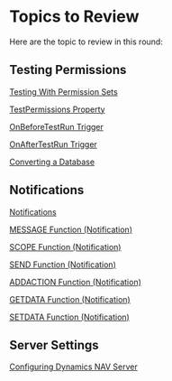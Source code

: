 <properties
                pageTitle="Topics for Review | Project “Madeira”"
                description="Lists the topic to review"
                services=""
                documentationCenter="Madeira"
                authors="jswymer"/>

# Topics to Review
Here are the topic to review in this round:

## Testing Permissions

[Testing With Permission Sets](testing-permissionsets.md)

[TestPermissions Property](property-testpermissions.md)

[OnBeforeTestRun Trigger](trigger-onbeforetestrun.md)

[OnAfterTestRun Trigger](trigger-onaftertestrun.md)

[Converting a Database](upgrade-convertingdatabase.md)

## Notifications

[Notifications](notifications-developing.md)

[MESSAGE Function (Notification)](function-notificationmessage.md)

[SCOPE Function (Notification)](function-notificationscope.md)

[SEND Function (Notification)](function-notificationsend.md)

[ADDACTION Function (Notification)](function-notificationaddaction.md)

[GETDATA Function (Notification)](function-notificationgetdata.md)

[SETDATA Function (Notification)](function-notificationsetdata.md)

## Server Settings
[Configuring Dynamics NAV Server](navserver-configuring.md)